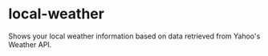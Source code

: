 # local-weather
Shows your local weather information based on data retrieved from Yahoo's Weather API.
